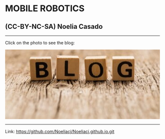 # MOBILE ROBOTICS            

## (CC-BY-NC-SA) Noelia Casado

-----------

Click on the photo to see the blog:

<div align="">
  <a href="https://github.com/Noeliacj/Noeliacj.github.io.git">
    <img src="blog_noelia.jpg"
    width="600"
    alt="Link to Blog">
  </a>
</div>

-----------

Link: https://github.com/Noeliacj/Noeliacj.github.io.git
